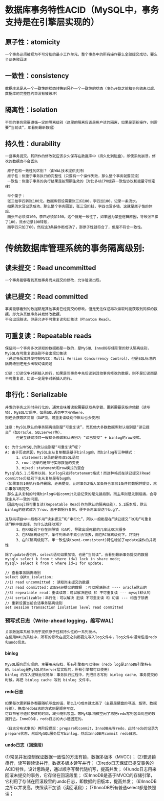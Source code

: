 
# 数据库事务特性ACID（MySQL中，事务支持是在引擎层实现的）

## 原子性：atomicity
    一个事务必须被视为不可分割的最小工作单元，整个事务中的所有操作要么全部提交成功，要么全部失败回滚

## 一致性：consistency
    数据库总是从一个一致性的状态转换到另外一个一致性的状态（事务开始之前和事务结束以后，数据库的完整性约束没有被破坏）

## 隔离性：isolation
    不同的事务需要遵循一定的隔离级别（这里的隔离应该是用户读的隔离，如果是更新操作，则需要“当前读”，即看到最新数据）

## 持久性：durability
    一旦事务提交，其所作的修改就应该永久保存在数据库中（持久化到磁盘），即使系统崩溃，修改的数据也不会丢失
```
 原子性和一致性的区别？（由WAL技术提供支持）
 原子性：侧重于事务执行的完整性（只要有一个操作失败，那么整个事务就要回滚）
 一致性：侧重于事务的执行结果是按预期生效的（对比多核CPU缓存一致性协议和能量守恒定律）

 举个栗子：
 张三给李四转账100元。数据库假设需要张三扣100，李四加100，记录一条流水。
 如果流水没记录成功，那么整个事务回滚，张三没扣钱，李四也没多钱，这就是原子性的体现。
 而张三必须扣100，李四必须加100，这个就是一致性了，如果因为某些逻辑原因，导致张三扣了100，流水记录100转账，
 而李四只加了60，然后这3条操作都成功了，那原子性就符合了，但是不符合一致性。
```

# 传统数据库管理系统的事务隔离级别:

## 读未提交：Read uncommitted
    一个事务能够看到其他事务尚未提交的修改，允许脏读出现。

## 读已提交：Read committed
    事务能够看到的数据都是其他事务已经提交的修改，但是无法保证再次读取时能获取到同样的数据，即允许其他事务并发修改数据，
    不会出现脏读，但是允许不可重复读和幻象读（Phantom Read）。

## 可重复读：Repeatable reads
    保证同一个事务多次读取的数据都是一致的，是MySQL InnoDB存储引擎的默认隔离级别，MySQL在可重复读级别不会出现幻象读
    （通过多版本并发控制MVCC：Multi Version Concurrency Control），但是SQL标准的隔离级别还是会出现幻读问题
    
    幻读：幻读仅争对新插入的行，如果是同事务中先后读到其他事务修改的数据，则不是幻读而是不可重复读，幻读一定是争对新插入的行。

## 串行化：Serializable
    并发的事务之间时串行化的，通常意味着读取需要获取共享锁，更新需要获取排他锁（读写锁），MySQL实现中，如果SQL语句中含有Where，
    则还会获取区间锁（GAP锁，可重复读级别中默认也会使用）

    注意：MySQL默认的事务隔离级别是“可重复读”，而其他大多数数据库默认级别是“读已提交”（如Oracle、SQLServer等），
         但是互联网项目一般都会修改默认级别为 “读已提交” + binlog的row模式。
```
Q: 为什么MYSQL的默认级别是“可重复读”呢？
A: 由于历史原因，MySQL主从复制都是基于binlog的，而binlog有三种模式：
     1、statement:记录的是修改SQL语句
     2、row：记录的是每行实际数据的变更
     3、mixed：statement和row模式的混合
Mysql在5.1.5版本以前，binlog只支持statement格式！而这种格式在读已提交(Read committed)级别下主从复制是有bug的。
（如果事务1先执行条件删除，还未提交，此时事务2插入某条符合事务1条件的数据并提交，然后事务1再提交，
 那么主从复制的时候binlog中按commit先后记录的是先插后删，而主库则是先删后插，会导致主从不一致的问题，
 因此Mysql将可重复读(Repeatable Read)作为默认的隔离级别），5.1版本后，默认binlog的格式改为了row，基于数据行复制，便不会再出现这个bug了。

互联网项目中一般都不用“读未提交”和“串行化”，所以一般都是在“读已提交”RC和“可重复读”RR中做选择，为什么选择RC呢?
     1、在RR级别下存在间隙锁（GAP），导致出现死锁的几率比RC大很多
     2、在RR隔离级别下，条件列未命中索引会锁表，而在RC隔离级别下，只锁行
     3、在RC隔离级别下，半一致性读(semi-consistent)特性增加了update操作的并发性
```

```
除了update语句外，select语句如果加锁，也是“当前读”，会看到最新事务提交的数据
mysql> select k from t where id=1 lock in share mode;
mysql> select k from t where id=1 for update;
```

```
// 查看事务隔离级别
select @@tx_isolation;
//1）read uncommitted : 读取尚未提交的数据
//2）read committed：读取已经提交的数据 ：可以解决脏读 ---- oracle默认的
//3）repeatable read：重读读取：可以解决脏读 和 不可重复读 --- mysql默认的
//4）serializable：串行化：可以解决 脏读 不可重复读 和 幻读 --- 相当于锁表
// 重新设置当前会话事务隔离级别
set session transaction isolation level read committed
```

### 预写式日志（Write-ahead logging，缩写WAL）
    关系数据库系统中用于提供原子性和持久性的一系列技术，
    在使用WAL的系统中，所有的修改在提交之前都要先写入log文件中，log文件中通常包括redo和undo信息。
    
#### binlog
    MySQL服务层实现的，主要用来归档，所有引擎都可以使用（redo log是InnoDB引擎特有的，binlog是MySQL的Server层实现的，所有引擎都可以使用）
    binlog 的写入逻辑比较简单：事务执行过程中，先把日志写到 binlog cache，事务提交的时候，再把 binlog cache 写到 binlog 文件中。
        
#### redo日志
    如果每次更新操作都要随机写盘的话，那么I/O成本就太高了（主要是硬盘的寻道、旋转、数据传输），换成redo日志的方式则是顺序写盘，
    可以节省寻道和旋转的时间，减少随机写盘。等MySQL稍微空闲了再把redo写到各自对应的数据行去。InnoDB中，redo日志的大小是固定的。
    
    （日志分布式事务）两阶段提交：prepare和commit，InnoDB先写redo，此时redo的记录为prepare状态，然后MySQL服务层写binlog，然后InnoDB再commit redo日志。
    
#### undo日志（回滚段）


(1)常见并发控制保证数据一致性的方法有锁，数据多版本（MVCC）；
(2)普通锁串行，读写锁读读并行，数据多版本读写并行；
(3)redo日志保证已提交事务的ACID特性，设计思路是，通过顺序写替代随机写，提高并发；
(4)undo日志用来回滚未提交的事务，它存储在回滚段里；
(5)InnoDB是基于MVCC的存储引擎，它利用了存储在回滚段里的undo日志，即数据的旧版本，提高并发；
(6)InnoDB之所以并发高，快照读不加锁（读回滚段）；
(7)InnoDB所有普通select都是快照读；